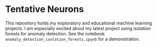 # Tentative Neurons
This repository holds my exploratory and educational machine learning projects. I am especially excited about my latest project using isolation forests for anomaly detection. See the notebook `anomaly_detection_isolation_forests.ipynb` for a demonstration.
